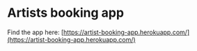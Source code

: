 # Artists booking app

Find the app here: [https://artist-booking-app.herokuapp.com/](https://artist-booking-app.herokuapp.com/)
